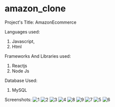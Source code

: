 # amazon_clone
Project's Title: AmazonEcommerce

Languages used:
1) Javascript,
2) Html

Frameworks And Libraries used:
1) Reactjs
2) Node Js

Database Used: 
1) MySQL

Screenshots: 
![1](https://user-images.githubusercontent.com/109661571/180383715-08604ac4-be0b-43f3-8c3f-ba0c62dc9ca7.png)
![2](https://user-images.githubusercontent.com/109661571/180383681-82d3ce3a-79e6-4566-bc50-73c5de433a16.png)
![3](https://user-images.githubusercontent.com/109661571/180383693-88cb2de7-b293-41bf-bb9b-cb766068cdd8.png)
![4](https://user-images.githubusercontent.com/109661571/180383696-0bbd4aba-f2e2-4ecf-ab54-1d89ccb689bc.png)
![8](https://user-images.githubusercontent.com/109661571/180383706-bfb76b1a-b60b-477a-bb2a-893d1557d76d.png)
![9](https://user-images.githubusercontent.com/109661571/180383708-4612d533-595b-42aa-ac89-da479df5f74e.png)
![7](https://user-images.githubusercontent.com/109661571/180383703-9461f65c-d59f-4b69-b7f7-5db9d5f0c8bc.png)
![5](https://user-images.githubusercontent.com/109661571/180383700-1b7802c5-d66f-4ae6-84b3-30be5dd37032.png)
![6](https://user-images.githubusercontent.com/109661571/180383702-3ca46917-e370-4716-a293-64240eb38377.png)
